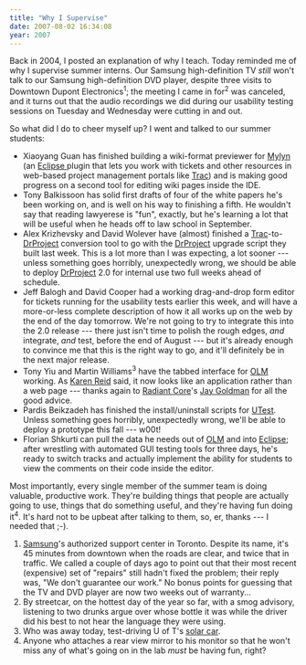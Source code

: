 ```yaml
---
title: "Why I Supervise"
date: 2007-08-02 16:34:08
year: 2007
---
```

Back in 2004, I posted an explanation of why I teach.  Today reminded me of why I supervise summer interns.  Our Samsung high-definition TV <em>still</em> won't talk to our Samsung high-definition DVD player, despite three visits to Downtown Dupont Electronics<sup>1</sup>; the meeting I came in for<sup>2</sup> was canceled, and it turns out that the audio recordings we did during our usability testing sessions on Tuesday and Wednesday were cutting in and out.

So what did I do to cheer myself up? I went and talked to our summer students:
<ul>
	<li>Xiaoyang Guan has finished building a wiki-format previewer for <a href="http://www.eclipse.org/mylyn/">Mylyn</a> (an <a href="http://www.eclipse.org">Eclipse </a>plugin that lets you work with tickets and other resources in web-based project management portals like <a href="http://trac.edgewall.org">Trac</a>) and is making good progress on a second tool for editing wiki pages inside the IDE.</li>
	<li>Tony Balkissoon has solid first drafts of four of the white papers he's been working on, and is well on his way to finishing a fifth. He wouldn't say that reading lawyerese is "fun", exactly, but he's learning a lot that will be useful when he heads off to law school in September.</li>
	<li>Alex Krizhevsky and David Wolever have (almost) finished a <a href="http://trac.edgewall.org">Trac</a>-to-<a href="http://www.drproject.org">DrProject</a> conversion tool to go with the <a href="http://www.drproject.org">DrProject</a> upgrade script they built last week.  This is a lot more than I was expecting, a lot sooner --- unless something goes horribly, unexpectedly wrong, we should be able to deploy <a href="http://www.drproject.org">DrProject</a> 2.0 for internal use two full weeks ahead of schedule.</li>
	<li>Jeff Balogh and David Cooper had a working drag-and-drop form editor for tickets running for the usability tests earlier this week, and will have a more-or-less complete description of how it all works up on the web by the end of the day tomorrow. We're not going to try to integrate this into the 2.0 release --- there just isn't time to polish the rough edges, <em>and</em> integrate, <em>and</em> test, before the end of August --- but it's already enough to convince me that this is the right way to go, and it'll definitely be in the next major release.</li>
	<li>Tony Yiu and Martin Williams<sup>3</sup> have the tabbed interface for <a href="http://www.drproject.org/olm">OLM</a> working.  As <a href="http://www.cs.toronto.edu/~reid">Karen Reid</a> said, it now looks like an application rather than a web page --- thanks again to <a href="http://www.radiantcore.com">Radiant Core</a>'s <a href="http://www.radiantcore.com/blog/author/jgoldman">Jay Goldman</a> for all the good advice.</li>
	<li>Pardis Beikzadeh has finished the install/uninstall scripts for <a href="http://www.drproject.org/utest">UTest</a>. Unless something goes horribly, unexpectedly wrong, we'll be able to deploy a prototype this fall --- w00t!</li>
	<li>Florian Shkurti can pull the data he needs out of <a href="http://www.drproject.org/olm">OLM</a> and into <a href="http://www.eclipse.org">Eclipse</a>; after wrestling with automated GUI testing tools for three days, he's ready to switch tracks and actually implement the ability for students to view the comments on their code inside the editor.</li>
</ul>
Most importantly, every single member of the summer team is doing valuable, productive work. They're building things that people are actually going to use, things that do something useful, and they're having fun doing it<sup>4</sup>. It's hard not to be upbeat after talking to them, so, er, thanks --- I needed that ;-).
<ol>
	<li><a href="http://www.samsung.com">Samsung</a>'s authorized support center in Toronto. Despite its name, it's 45 minutes from downtown when the roads are clear, and twice that in traffic.  We called a couple of days ago to point out that their most recent (expensive) set of "repairs" still hadn't fixed the problem; their reply was, "We don't guarantee our work." No bonus points for guessing that the TV and DVD player are now two weeks out of warranty...</li>
	<li>By streetcar, on the hottest day of the year so far, with a smog advisory, listening to two drunks argue over whose bottle it was while the driver did his best to not hear the language they were using.</li>
	<li>Who was away today, test-driving U of T's <a href="http://www.blueskysolar.utoronto.ca/">solar car</a>.</li>
	<li>Anyone who attaches a rear view mirror to his monitor so that he won't miss any of what's going on in the lab <em>must</em> be having fun, right?</li>
</ol>

